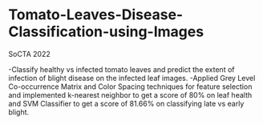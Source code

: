 # Tomato-Leaves-Disease-Classification-using-Images
SoCTA 2022

-Classify healthy vs infected tomato leaves and predict the extent of infection of blight disease on the infected leaf images.
-Applied Grey Level Co-occurrence Matrix and Color Spacing techniques for feature selection and implemented k-nearest neighbor to get a score of 80% on leaf health and SVM Classifier to get a score of 81.66% on classifying late vs early blight.

